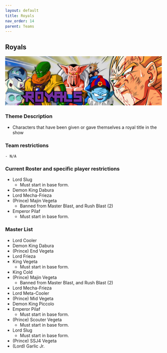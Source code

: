 ```yaml
---
layout: default
title: Royals
nav_order: 14
parent: Teams
---
```

## Royals
![](../images/royals.jpg)

### Theme Description
- Characters that have been given or gave themselves a royal title in the show

### Team restrictions
    - N/A
### Current Roster and specific player restrictions

- Lord Slug
    - Must start in base form.
- Demon King Dabura
- Lord Mecha-Frieza
- (Prince) Majin Vegeta
  - Banned from Master Blast, and Rush Blast (2)
- Emperor Pilaf
    - Must start in base form.

### Master List
- Lord Cooler
- Demon King Dabura
- (Prince) End Vegeta
- Lord Frieza
- King Vegeta
    - Must start in base form.
- King Cold
- (Prince) Majin Vegeta
  - Banned from Master Blast, and Rush Blast (2)
- Lord Mecha-Frieza
- Lord Meta-Cooler
- (Prince) Mid Vegeta
- Demon King Piccolo
- Emperor Pilaf
    - Must start in base form.
- (Prince) Scouter Vegeta
    - Must start in base form.
- Lord Slug
    - Must start in base form.
- (Prince) SSJ4 Vegeta
- (Lord) Garlic Jr.